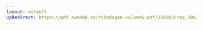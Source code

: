 ```yaml
---
layout: default
UpRedirect: https://pdf.swedeb.se/riksdagen-volumeG-pdf/200203/reg_200203/reg_200203_0130.pdf
---
```

